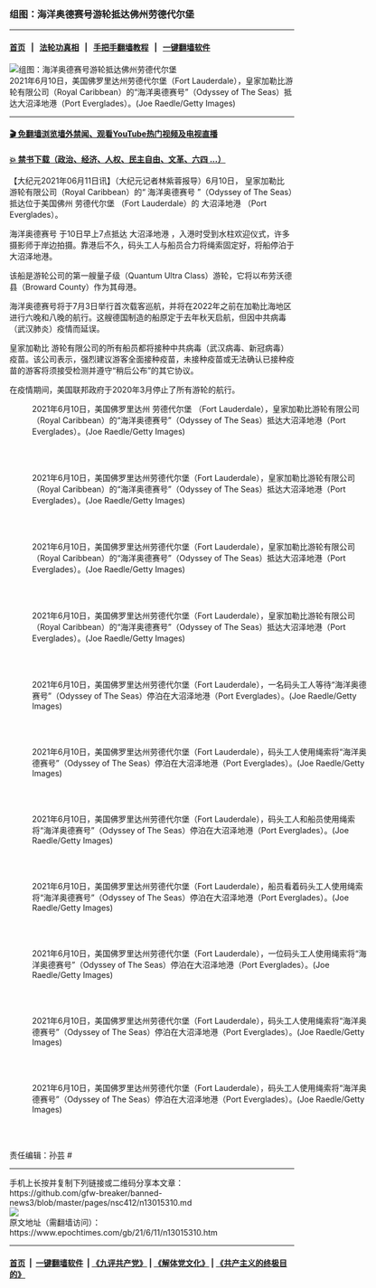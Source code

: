 ### 组图：海洋奥德赛号游轮抵达佛州劳德代尔堡
------------------------

#### [首页](https://github.com/gfw-breaker/banned-news3/blob/master/README.md) &nbsp;&nbsp;|&nbsp;&nbsp; [法轮功真相](https://github.com/begood0513/basic/blob/master/README.md)  &nbsp;&nbsp;|&nbsp;&nbsp; [手把手翻墙教程](https://github.com/gfw-breaker/guides/wiki)  &nbsp;&nbsp;|&nbsp;&nbsp; [一键翻墙软件](https://github.com/gfw-breaker/nogfw/blob/master/README.md)  



<div><img alt="组图：海洋奥德赛号游轮抵达佛州劳德代尔堡" class="attachment-djy_600_400 size-djy_600_400 wp-post-image" src="https://i.epochtimes.com/assets/uploads/2021/06/id13015318-GettyImages-1322857148-600x400.jpg"/>
<div class="caption">
 2021年6月10日，美国佛罗里达州劳德代尔堡（Fort Lauderdale），皇家加勒比游轮有限公司（Royal Caribbean）的“海洋奥德赛号”（Odyssey of The Seas）抵达大沼泽地港（Port Everglades）。(Joe Raedle/Getty Images)
</div></div><hr/>

#### [ 🎬  免翻墙浏览墙外禁闻、观看YouTube热门视频及电视直播](https://github.com/gfw-breaker/HelloWorld)

#### [ 💥  禁书下载（政治、经济、人权、民主自由、文革、六四 ...）](https://github.com/gfw-breaker/books/blob/master/README.md)

<div><p>
 【大纪元2021年06月11日讯】（大纪元记者林紫蓉报导）6月10日，
 <ok href="https://www.epochtimes.com/gb/tag/%E7%9A%87%E5%AE%B6%E5%8A%A0%E5%8B%92%E6%AF%94.html">
  皇家加勒比
 </ok>
 游轮有限公司（Royal Caribbean）的“
 <ok href="https://www.epochtimes.com/gb/tag/%E6%B5%B7%E6%B4%8B%E5%A5%A5%E5%BE%B7%E8%B5%9B%E5%8F%B7.html">
  海洋奥德赛号
 </ok>
 ”（Odyssey of The Seas）抵达位于美国佛州
 <ok href="https://www.epochtimes.com/gb/tag/%E5%8A%B3%E5%BE%B7%E4%BB%A3%E5%B0%94%E5%A0%A1.html">
  劳德代尔堡
 </ok>
 （Fort Lauderdale）的
 <ok href="https://www.epochtimes.com/gb/tag/%E5%A4%A7%E6%B2%BC%E6%B3%BD%E5%9C%B0%E6%B8%AF.html">
  大沼泽地港
 </ok>
 （Port Everglades）。
</p>
<p>
 <ok href="https://www.epochtimes.com/gb/tag/%E6%B5%B7%E6%B4%8B%E5%A5%A5%E5%BE%B7%E8%B5%9B%E5%8F%B7.html">
  海洋奥德赛号
 </ok>
 于10日早上7点抵达
 <ok href="https://www.epochtimes.com/gb/tag/%E5%A4%A7%E6%B2%BC%E6%B3%BD%E5%9C%B0%E6%B8%AF.html">
  大沼泽地港
 </ok>
 ，入港时受到水柱欢迎仪式，许多摄影师于岸边拍摄。靠港后不久，码头工人与船员合力将绳索固定好，将船停泊于大沼泽地港。
</p>
<p>
 该船是游轮公司的第一艘量子级（Quantum Ultra Class）游轮，它将以布劳沃德县（Broward County）作为其母港。
</p>
<p>
 海洋奥德赛号将于7月3日举行首次载客巡航，并将在2022年之前在加勒比海地区进行六晚和八晚的航行。这艘德国制造的船原定于去年秋天启航，但因中共病毒（武汉肺炎）疫情而延误。
</p>
<p>
 <ok href="https://www.epochtimes.com/gb/tag/%E7%9A%87%E5%AE%B6%E5%8A%A0%E5%8B%92%E6%AF%94.html">
  皇家加勒比
 </ok>
 游轮有限公司的所有船员都将接种中共病毒（武汉病毒、新冠病毒）疫苗。该公司表示，强烈建议游客全面接种疫苗，未接种疫苗或无法确认已接种疫苗的游客将须接受检测并遵守“稍后公布”的其它协议。
</p>
<p>
 在疫情期间，美国联邦政府于2020年3月停止了所有游轮的航行。
</p>
<figure aria-describedby="caption-attachment-13015326" class="wp-caption aligncenter" id="attachment_13015326" style="width: 600px">
 <ok href="https://i.epochtimes.com/assets/uploads/2021/06/id13015326-GettyImages-1322857250.jpg" target="_blank">
  <img alt="" class="size-large wp-image-13015326" src="https://i.epochtimes.com/assets/uploads/2021/06/id13015326-GettyImages-1322857250-600x430.jpg"/>
 </ok>
 <br/><figcaption class="wp-caption-text" id="caption-attachment-13015326">
  2021年6月10日，美国佛罗里达州
  <ok href="https://www.epochtimes.com/gb/tag/%E5%8A%B3%E5%BE%B7%E4%BB%A3%E5%B0%94%E5%A0%A1.html">
   劳德代尔堡
  </ok>
  （Fort Lauderdale），皇家加勒比游轮有限公司（Royal Caribbean）的“海洋奥德赛号”（Odyssey of The Seas）抵达大沼泽地港（Port Everglades）。(Joe Raedle/Getty Images)
 </figcaption><br/>
</figure><br/>
<figure aria-describedby="caption-attachment-13015324" class="wp-caption aligncenter" id="attachment_13015324" style="width: 600px">
 <ok href="https://i.epochtimes.com/assets/uploads/2021/06/id13015324-GettyImages-1322857153.jpg" target="_blank">
  <img alt="" class="size-large wp-image-13015324" src="https://i.epochtimes.com/assets/uploads/2021/06/id13015324-GettyImages-1322857153-600x400.jpg"/>
 </ok>
 <br/><figcaption class="wp-caption-text" id="caption-attachment-13015324">
  2021年6月10日，美国佛罗里达州劳德代尔堡（Fort Lauderdale），皇家加勒比游轮有限公司（Royal Caribbean）的“海洋奥德赛号”（Odyssey of The Seas）抵达大沼泽地港（Port Everglades）。(Joe Raedle/Getty Images)
 </figcaption><br/>
</figure><br/>
<figure aria-describedby="caption-attachment-13015325" class="wp-caption aligncenter" id="attachment_13015325" style="width: 600px">
 <ok href="https://i.epochtimes.com/assets/uploads/2021/06/id13015325-GettyImages-1322857159.jpg" target="_blank">
  <img alt="" class="size-large wp-image-13015325" src="https://i.epochtimes.com/assets/uploads/2021/06/id13015325-GettyImages-1322857159-600x444.jpg"/>
 </ok>
 <br/><figcaption class="wp-caption-text" id="caption-attachment-13015325">
  2021年6月10日，美国佛罗里达州劳德代尔堡（Fort Lauderdale），皇家加勒比游轮有限公司（Royal Caribbean）的“海洋奥德赛号”（Odyssey of The Seas）抵达大沼泽地港（Port Everglades）。(Joe Raedle/Getty Images)
 </figcaption><br/>
</figure><br/>
<figure aria-describedby="caption-attachment-13015323" class="wp-caption aligncenter" id="attachment_13015323" style="width: 600px">
 <ok href="https://i.epochtimes.com/assets/uploads/2021/06/id13015323-GettyImages-1322857152.jpg" target="_blank">
  <img alt="" class="size-large wp-image-13015323" src="https://i.epochtimes.com/assets/uploads/2021/06/id13015323-GettyImages-1322857152-600x400.jpg"/>
 </ok>
 <br/><figcaption class="wp-caption-text" id="caption-attachment-13015323">
  2021年6月10日，美国佛罗里达州劳德代尔堡（Fort Lauderdale），皇家加勒比游轮有限公司（Royal Caribbean）的“海洋奥德赛号”（Odyssey of The Seas）抵达大沼泽地港（Port Everglades）。(Joe Raedle/Getty Images)
 </figcaption><br/>
</figure><br/>
<figure aria-describedby="caption-attachment-13015330" class="wp-caption aligncenter" id="attachment_13015330" style="width: 600px">
 <ok href="https://i.epochtimes.com/assets/uploads/2021/06/id13015330-GettyImages-1322857331.jpg" target="_blank">
  <img alt="" class="size-large wp-image-13015330" src="https://i.epochtimes.com/assets/uploads/2021/06/id13015330-GettyImages-1322857331-600x400.jpg"/>
 </ok>
 <br/><figcaption class="wp-caption-text" id="caption-attachment-13015330">
  2021年6月10日，美国佛罗里达州劳德代尔堡（Fort Lauderdale），一名码头工人等待“海洋奥德赛号”（Odyssey of The Seas）停泊在大沼泽地港（Port Everglades）。(Joe Raedle/Getty Images)
 </figcaption><br/>
</figure><br/>
<figure aria-describedby="caption-attachment-13015335" class="wp-caption aligncenter" id="attachment_13015335" style="width: 600px">
 <ok href="https://i.epochtimes.com/assets/uploads/2021/06/id13015335-GettyImages-1322857610.jpg" target="_blank">
  <img alt="" class="size-large wp-image-13015335" src="https://i.epochtimes.com/assets/uploads/2021/06/id13015335-GettyImages-1322857610-600x400.jpg"/>
 </ok>
 <br/><figcaption class="wp-caption-text" id="caption-attachment-13015335">
  2021年6月10日，美国佛罗里达州劳德代尔堡（Fort Lauderdale），码头工人使用绳索将“海洋奥德赛号”（Odyssey of The Seas）停泊在大沼泽地港（Port Everglades）。(Joe Raedle/Getty Images)
 </figcaption><br/>
</figure><br/>
<figure aria-describedby="caption-attachment-13015331" class="wp-caption aligncenter" id="attachment_13015331" style="width: 600px">
 <ok href="https://i.epochtimes.com/assets/uploads/2021/06/id13015331-GettyImages-1322857422.jpg" target="_blank">
  <img alt="" class="size-large wp-image-13015331" src="https://i.epochtimes.com/assets/uploads/2021/06/id13015331-GettyImages-1322857422-600x400.jpg"/>
 </ok>
 <br/><figcaption class="wp-caption-text" id="caption-attachment-13015331">
  2021年6月10日，美国佛罗里达州劳德代尔堡（Fort Lauderdale），码头工人和船员使用绳索将“海洋奥德赛号”（Odyssey of The Seas）停泊在大沼泽地港（Port Everglades）。(Joe Raedle/Getty Images)
 </figcaption><br/>
</figure><br/>
<figure aria-describedby="caption-attachment-13015334" class="wp-caption aligncenter" id="attachment_13015334" style="width: 600px">
 <ok href="https://i.epochtimes.com/assets/uploads/2021/06/id13015334-GettyImages-1322857585.jpg" target="_blank">
  <img alt="" class="size-large wp-image-13015334" src="https://i.epochtimes.com/assets/uploads/2021/06/id13015334-GettyImages-1322857585-600x424.jpg"/>
 </ok>
 <br/><figcaption class="wp-caption-text" id="caption-attachment-13015334">
  2021年6月10日，美国佛罗里达州劳德代尔堡（Fort Lauderdale），船员看着码头工人使用绳索将“海洋奥德赛号”（Odyssey of The Seas）停泊在大沼泽地港（Port Everglades）。(Joe Raedle/Getty Images)
 </figcaption><br/>
</figure><br/>
<figure aria-describedby="caption-attachment-13015332" class="wp-caption aligncenter" id="attachment_13015332" style="width: 600px">
 <ok href="https://i.epochtimes.com/assets/uploads/2021/06/id13015332-GettyImages-1322857501.jpg" target="_blank">
  <img alt="" class="size-large wp-image-13015332" src="https://i.epochtimes.com/assets/uploads/2021/06/id13015332-GettyImages-1322857501-600x400.jpg"/>
 </ok>
 <br/><figcaption class="wp-caption-text" id="caption-attachment-13015332">
  2021年6月10日，美国佛罗里达州劳德代尔堡（Fort Lauderdale），一位码头工人使用绳索将“海洋奥德赛号”（Odyssey of The Seas）停泊在大沼泽地港（Port Everglades）。(Joe Raedle/Getty Images)
 </figcaption><br/>
</figure><br/>
<figure aria-describedby="caption-attachment-13015333" class="wp-caption aligncenter" id="attachment_13015333" style="width: 600px">
 <ok href="https://i.epochtimes.com/assets/uploads/2021/06/id13015333-GettyImages-1322857572.jpg" target="_blank">
  <img alt="" class="size-large wp-image-13015333" src="https://i.epochtimes.com/assets/uploads/2021/06/id13015333-GettyImages-1322857572-600x400.jpg"/>
 </ok>
 <br/><figcaption class="wp-caption-text" id="caption-attachment-13015333">
  2021年6月10日，美国佛罗里达州劳德代尔堡（Fort Lauderdale），码头工人使用绳索将“海洋奥德赛号”（Odyssey of The Seas）停泊在大沼泽地港（Port Everglades）。(Joe Raedle/Getty Images)
 </figcaption><br/>
</figure><br/>
<figure aria-describedby="caption-attachment-13015336" class="wp-caption aligncenter" id="attachment_13015336" style="width: 600px">
 <ok href="https://i.epochtimes.com/assets/uploads/2021/06/id13015336-GettyImages-1322857650.jpg" target="_blank">
  <img alt="" class="size-large wp-image-13015336" src="https://i.epochtimes.com/assets/uploads/2021/06/id13015336-GettyImages-1322857650-600x425.jpg"/>
 </ok>
 <br/><figcaption class="wp-caption-text" id="caption-attachment-13015336">
  2021年6月10日，美国佛罗里达州劳德代尔堡（Fort Lauderdale），码头工人使用绳索将“海洋奥德赛号”（Odyssey of The Seas）停泊在大沼泽地港（Port Everglades）。(Joe Raedle/Getty Images)
 </figcaption><br/>
</figure><br/>
<p>
 责任编辑：孙芸 #
</p>
</div>
<hr/>
手机上长按并复制下列链接或二维码分享本文章：<br/>
https://github.com/gfw-breaker/banned-news3/blob/master/pages/nsc412/n13015310.md <br/>
<a href='https://github.com/gfw-breaker/banned-news3/blob/master/pages/nsc412/n13015310.md'><img src='https://github.com/gfw-breaker/banned-news3/blob/master/pages/nsc412/n13015310.md.png'/></a> <br/>
原文地址（需翻墙访问）：https://www.epochtimes.com/gb/21/6/11/n13015310.htm


------------------------
#### [首页](https://github.com/gfw-breaker/banned-news3/blob/master/README.md) &nbsp;|&nbsp; [一键翻墙软件](https://github.com/gfw-breaker/nogfw/blob/master/README.md) &nbsp;| [《九评共产党》](https://github.com/gfw-breaker/9ping.md/blob/master/README.md#九评之一评共产党是什么) | [《解体党文化》](https://github.com/gfw-breaker/jtdwh.md/blob/master/README.md) | [《共产主义的终极目的》](https://github.com/gfw-breaker/gczydzjmd.md/blob/master/README.md)


<img src='http://gfw-breaker.win/banned-news3/pages/nsc412/n13015310.md' width='0px' height='0px'/>